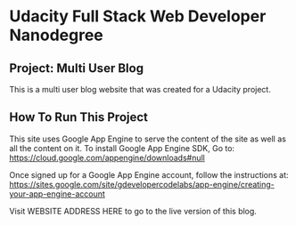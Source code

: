 # Udacity Full Stack Web Developer Nanodegree #

## Project: Multi User Blog ##

This is a multi user blog website that was created for a Udacity project.

## How To Run This Project ##

This site uses Google App Engine to serve the content of the site as well as all the content on it.
To install Google App Engine SDK, Go to: <https://cloud.google.com/appengine/downloads#null>

Once signed up for a Google App Engine account, follow the instructions at: <https://sites.google.com/site/gdevelopercodelabs/app-engine/creating-your-app-engine-account>

Visit WEBSITE ADDRESS HERE to go to the live version of this blog.